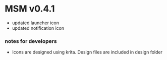 # MSM v0.4.1
* updated launcher icon 
* updated notification icon

### notes for developers

* Icons are designed using krita. Design files are included in design folder 